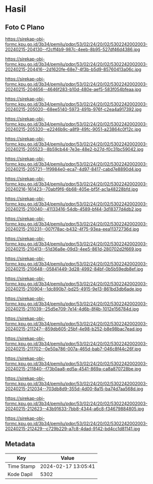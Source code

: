 # Hasil

## Foto C Plano

https://sirekap-obj-formc.kpu.go.id/3b34/pemilu/pdpr/53/02/24/20/02/5302242002003-20240215-204130--f2cff4b9-987c-4eeb-8b95-527df46d4386.jpg

https://sirekap-obj-formc.kpu.go.id/3b34/pemilu/pdpr/53/02/24/20/02/5302242002003-20240215-204416--2d1620fe-68e7-4f3b-b5d9-85760413a06c.jpg

https://sirekap-obj-formc.kpu.go.id/3b34/pemilu/pdpr/53/02/24/20/02/5302242002003-20240215-204656--4646f283-b10d-480e-aef5-583f054bfeaa.jpg

https://sirekap-obj-formc.kpu.go.id/3b34/pemilu/pdpr/53/02/24/20/02/5302242002003-20240215-205020--68ee5140-5973-491b-976f-c2ea4a917392.jpg

https://sirekap-obj-formc.kpu.go.id/3b34/pemilu/pdpr/53/02/24/20/02/5302242002003-20240215-205320--e2246b9c-a8f9-49fc-9051-a23864c0f12c.jpg

https://sirekap-obj-formc.kpu.go.id/3b34/pemilu/pdpr/53/02/24/20/02/5302242002003-20240215-205523--8b59cb44-7e3e-48e2-b27d-f0c31bc59042.jpg

https://sirekap-obj-formc.kpu.go.id/3b34/pemilu/pdpr/53/02/24/20/02/5302242002003-20240215-205721--1f9984e0-eca7-4d97-8417-cabd7e8890d4.jpg

https://sirekap-obj-formc.kpu.go.id/3b34/pemilu/pdpr/53/02/24/20/02/5302242002003-20240216-161423--70abf9f6-6b68-405e-bf5f-ac1a48228bfd.jpg

https://sirekap-obj-formc.kpu.go.id/3b34/pemilu/pdpr/53/02/24/20/02/5302242002003-20240215-210040--41133416-54db-4589-bf44-3d18377d4db2.jpg

https://sirekap-obj-formc.kpu.go.id/3b34/pemilu/pdpr/53/02/24/20/02/5302242002003-20240215-210231--007f78ac-b432-4f75-93ea-eea11372736d.jpg

https://sirekap-obj-formc.kpu.go.id/3b34/pemilu/pdpr/53/02/24/20/02/5302242002003-20240215-210413--51d36a8e-09d3-4ee5-861d-280702d2f669.jpg

https://sirekap-obj-formc.kpu.go.id/3b34/pemilu/pdpr/53/02/24/20/02/5302242002003-20240215-210648--05841449-3d28-4992-84bf-0b5b59edb8ef.jpg

https://sirekap-obj-formc.kpu.go.id/3b34/pemilu/pdpr/53/02/24/20/02/5302242002003-20240215-210904--1dc890b7-bd25-4915-9e13-861bd3db6ade.jpg

https://sirekap-obj-formc.kpu.go.id/3b34/pemilu/pdpr/53/02/24/20/02/5302242002003-20240215-211039--25d5e709-7e14-4d6b-8f4b-1012e156784d.jpg

https://sirekap-obj-formc.kpu.go.id/3b34/pemilu/pdpr/53/02/24/20/02/5302242002003-20240215-211247--859db605-25bf-4e98-b252-b8e98bac7ead.jpg

https://sirekap-obj-formc.kpu.go.id/3b34/pemilu/pdpr/53/02/24/20/02/5302242002003-20240215-211702--0e50a786-007a-465d-bab7-046c8f44c26f.jpg

https://sirekap-obj-formc.kpu.go.id/3b34/pemilu/pdpr/53/02/24/20/02/5302242002003-20240215-211840--f73b0aa8-ed5a-4541-869a-ca8a870728be.jpg

https://sirekap-obj-formc.kpu.go.id/3b34/pemilu/pdpr/53/02/24/20/02/5302242002003-20240215-212034--703db8d9-355d-4d00-8a15-ba74d7aa568d.jpg

https://sirekap-obj-formc.kpu.go.id/3b34/pemilu/pdpr/53/02/24/20/02/5302242002003-20240215-212623--43b91633-7bb8-4344-a6c8-f34679884805.jpg

https://sirekap-obj-formc.kpu.go.id/3b34/pemilu/pdpr/53/02/24/20/02/5302242002003-20240215-212429--c729b229-a7c8-4dad-9142-bd4cc1d81141.jpg


## Metadata

| Key        | Value               |
| ---------- | ------------------- |
| Time Stamp | 2024-02-17 13:05:41 |
| Kode Dapil | 5302                |



